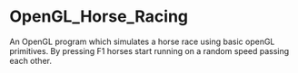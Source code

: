 # OpenGL_Horse_Racing

An OpenGL program which simulates a horse race using basic openGL primitives. 
By pressing F1 horses start running on a random speed passing each other.


